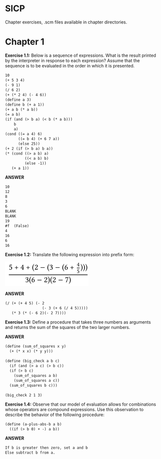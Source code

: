 # SICP
Chapter exercises, .scm files available in chapter directories. 


<h1> Chapter 1 </h1> 

**Exercise 1.1:** Below is a sequence of expressions. What is the result printed by the interpreter in response to each expression? Assume that the sequence is to be evaluated in the order in which it is presented.

```
10
(+ 5 3 4)
(- 9 1)
(/ 6 2)
(+ (* 2 4) (- 4 6))
(define a 3)
(define b (+ a 1))
(+ a b (* a b))
(= a b)
(if (and (> b a) (< b (* a b)))
    b
    a)
(cond ((= a 4) 6)
      ((= b 4) (+ 6 7 a))
      (else 25))
(+ 2 (if (> b a) b a))
(* (cond ((> a b) a)
         ((< a b) b)
         (else -1))
   (+ a 1))
```

**ANSWER**

```
10
12
8
3
6
BLANK
BLANK
19
#f  (False)
4
16
6
16
```

**Exercise 1.2:** Translate the following expression into prefix form:

![](/images/1_2_exp.png)


**ANSWER**

```
(/ (+ (+ 4 5) (- 2
                 (- 3 (+ 6 (/ 4 5)))))
   (* 3 (* (- 6 2)(- 2 7))))
```
**Exercise 1.3:**  Define a procedure that takes three numbers as arguments and returns the sum of the squares of the two larger numbers.

**ANSWER**

```
(define (sum_of_squares x y)
  (+ (* x x) (* y y)))

(define (big_check a b c) 
  (if (and (> a c) (> b c))
  (if (> b c) 
    (sum_of_squares a b)
    (sum_of_squares a c))
  (sum_of_squares b c)))

(big_check 2 1 3)
```
**Exercise 1.4:** Observe that our model of evaluation allows for combinations whose operators are compound expressions. Use this observation to describe the behavior of the following procedure:

```
(define (a-plus-abs-b a b)
  ((if (> b 0) + -) a b))
```

**ANSWER**

```
If b is greater then zero, set a and b
Else subtract b from a. 
```

